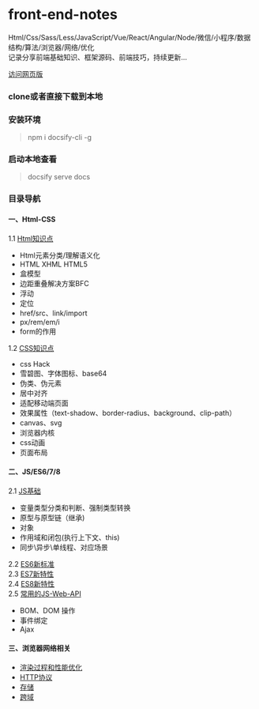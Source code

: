 # front-end-notes

Html/Css/Sass/Less/JavaScript/Vue/React/Angular/Node/微信/小程序/数据结构/算法/浏览器/网络/优化  
记录分享前端基础知识、框架源码、前端技巧，持续更新...

[访问网页版](https://hongqingcao.github.io/Front-end-notes/#/)

### clone或者直接下载到本地

### 安装环境
> npm i docsify-cli -g

### 启动本地查看
> docsify serve docs

### 目录导航 
#### 一、Html-CSS

1.1 [Html知识点](./docs/htmlcss/html1.md)
    
* Html元素分类/理解语义化
* HTML XHML HTML5
* 盒模型
* 边距重叠解决方案BFC
* 浮动
* 定位
* href/src、link/import
* px/rem/em/i
* form的作用
	  
1.2 [CSS知识点](./docs/htmlcss/css1.md)
    
* css Hack
* 雪碧图、字体图标、base64
* 伪类、伪元素
* 居中对齐
* 适配移动端页面
*  效果属性（text-shadow、border-radius、background、clip-path）
* canvas、svg
* 浏览器内核 
* css动画
* 页面布局

#### 二、JS/ES6/7/8

2.1 [JS基础](./docs/javascript/js-1.md)
    
* 变量类型分类和判断、强制类型转换   
* 原型与原型链（继承)
* 对象 
* 作用域和闭包(执行上下文、this)
* 同步\异步\单线程、对应场景
	
2.2 [ES6新标准 ](./docs/javascript/js-2.md)    
2.3 [ES7新特性](./docs/javascript/js-3.md)  
2.4 [ES8新特性](./docs/javascript/js-4.md)  
2.5 [常用的JS-Web-API](./docs/javascript/js-5.md)  

* BOM、DOM 操作
* 事件绑定
* Ajax

#### 三、浏览器网络相关

* [渲染过程和性能优化](./docs/net/net-1.md)
* [HTTP协议](./docs/net/net-2.md)
* [存储](./docs/net/net-3.md)
* [跨域](./docs/net/net-4.md)
 



